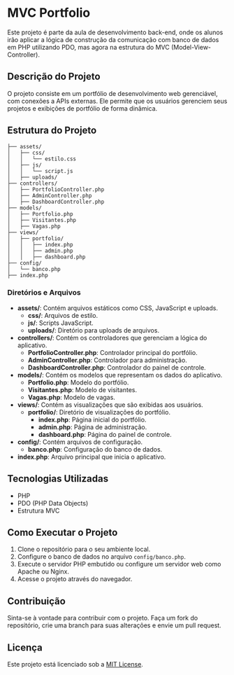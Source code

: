 # MVC Portfolio

Este projeto é parte da aula de desenvolvimento back-end, onde os alunos irão aplicar a lógica de construção da comunicação com banco de dados em PHP utilizando PDO, mas agora na estrutura do MVC (Model-View-Controller).

## Descrição do Projeto

O projeto consiste em um portfólio de desenvolvimento web gerenciável, com conexões a APIs externas. Ele permite que os usuários gerenciem seus projetos e exibições de portfólio de forma dinâmica.

## Estrutura do Projeto

```
├── assets/
│   ├── css/
│   │   └── estilo.css
│   ├── js/
│   │   └── script.js
│   ├── uploads/
├── controllers/
│   ├── PortfolioController.php
│   ├── AdminController.php
│   ├── DashboardController.php
├── models/
│   ├── Portfolio.php
│   ├── Visitantes.php
│   ├── Vagas.php
├── views/
│   ├── portfolio/
│   │   ├── index.php
│   │   ├── admin.php
│   │   ├── dashboard.php
├── config/
│   └── banco.php
├── index.php
```

### Diretórios e Arquivos

- **assets/**: Contém arquivos estáticos como CSS, JavaScript e uploads.
    - **css/**: Arquivos de estilo.
    - **js/**: Scripts JavaScript.
    - **uploads/**: Diretório para uploads de arquivos.
- **controllers/**: Contém os controladores que gerenciam a lógica do aplicativo.
    - **PortfolioController.php**: Controlador principal do portfólio.
    - **AdminController.php**: Controlador para administração.
    - **DashboardController.php**: Controlador do painel de controle.
- **models/**: Contém os modelos que representam os dados do aplicativo.
    - **Portfolio.php**: Modelo do portfólio.
    - **Visitantes.php**: Modelo de visitantes.
    - **Vagas.php**: Modelo de vagas.
- **views/**: Contém as visualizações que são exibidas aos usuários.
    - **portfolio/**: Diretório de visualizações do portfólio.
        - **index.php**: Página inicial do portfólio.
        - **admin.php**: Página de administração.
        - **dashboard.php**: Página do painel de controle.
- **config/**: Contém arquivos de configuração.
    - **banco.php**: Configuração do banco de dados.
- **index.php**: Arquivo principal que inicia o aplicativo.

## Tecnologias Utilizadas

- PHP
- PDO (PHP Data Objects)
- Estrutura MVC

## Como Executar o Projeto

1. Clone o repositório para o seu ambiente local.
2. Configure o banco de dados no arquivo `config/banco.php`.
3. Execute o servidor PHP embutido ou configure um servidor web como Apache ou Nginx.
4. Acesse o projeto através do navegador.

## Contribuição

Sinta-se à vontade para contribuir com o projeto. Faça um fork do repositório, crie uma branch para suas alterações e envie um pull request.

## Licença

Este projeto está licenciado sob a [MIT License](LICENSE).
